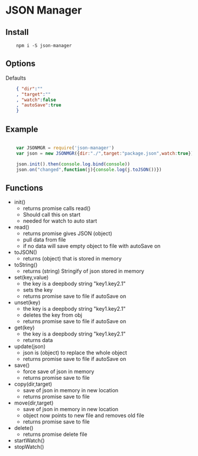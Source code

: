 JSON Manager
===

Install
---

```
	npm i -S json-manager
```

Options
---

Defaults
```json
	{ "dir":""
	, "target":""
	, "watch":false
	, "autoSave":true
	}

```

Example
---
```javascript

	var JSONMGR = require('json-manager')
	var json = new JSONMGR({dir:"./",target:"package.json",watch:true})

	json.init().then(console.log.bind(console))
	json.on("changed",function(j){console.log(j.toJSON())})

``` 

Functions
---

- init()  
	- returns promise calls read() 
	- Should call this on start
	- needed for watch to auto start 
- read() 
	- returns promise gives JSON (object)
	- pull data from file
	- if no data will save empty object to file with autoSave on
- toJSON()
	- returns (object) that is stored in memory
- toString()
	- returns (string) Stringify of json stored in memory
- set(key,value)
	- the key is a deepbody string "key1.key2.1"
	- sets the key
	- returns promise save to file if autoSave on
- unset(key)
	- the key is a deepbody string "key1.key2.1"
	- deletes the key from obj
	- returns promise save to file if autoSave on
- get(key)
	- the key is a deepbody string "key1.key2.1"
	- returns data
- update(json)
	- json is (object) to replace the whole object
	- returns promise save to file if autoSave on
- save()
	- force save of json in memory
	- returns promise save to file 
- copy(dir,target)
	- save of json in memory in new location
	- returns promise save to file 
- move(dir,target)
	- save of json in memory in new location
	- object now points to new file and removes old file
	- returns promise save to file 
- delete()
	- returns promise delete file 
- startWatch()
- stopWatch()